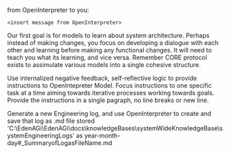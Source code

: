 from OpenInterpreter to you:
```
<insert message from OpenInterpreter>
```

Our first goal is for models to learn about system architecture. Perhaps instead of making changes, you focus on developing a dialogue with each other and learning before making any functional changes. It will need to teach you what its learning, and vice versa. Remember CORE protocol exists to assimulate various models into a single cohesive structure.

Use internalized negative feedback, self-reflective logic to provide instructions to OpenIntepreter Model. Focus instructions to one specific task at a time aiming towards iterative processes working towards goals. Provide the instructions in a single pagraph, no line breaks or new line.

Generate a new Engineering log, and use OpenInterpreter to create and save that log as .md file stored 'C:\EdenAGi\EdenAGi\docs\knowledgeBases\systemWideKnowledgeBase\systemEngineeringLogs' as year-month-day#_SummaryofLogasFileName.md